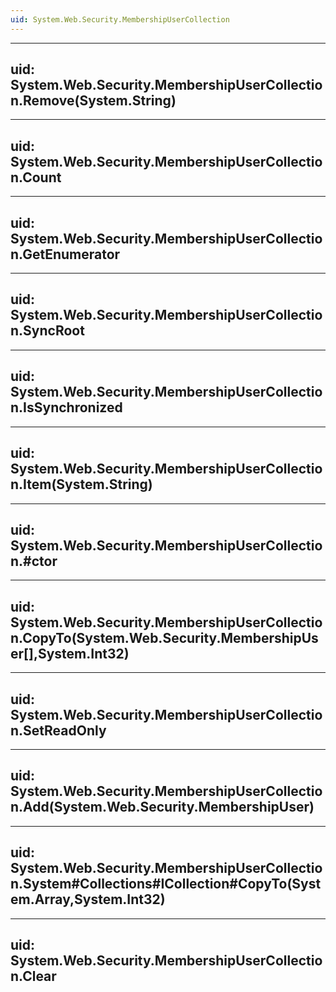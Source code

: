 ```yaml
---
uid: System.Web.Security.MembershipUserCollection
---
```


---
uid: System.Web.Security.MembershipUserCollection.Remove(System.String)
---

---
uid: System.Web.Security.MembershipUserCollection.Count
---

---
uid: System.Web.Security.MembershipUserCollection.GetEnumerator
---

---
uid: System.Web.Security.MembershipUserCollection.SyncRoot
---

---
uid: System.Web.Security.MembershipUserCollection.IsSynchronized
---

---
uid: System.Web.Security.MembershipUserCollection.Item(System.String)
---

---
uid: System.Web.Security.MembershipUserCollection.#ctor
---

---
uid: System.Web.Security.MembershipUserCollection.CopyTo(System.Web.Security.MembershipUser[],System.Int32)
---

---
uid: System.Web.Security.MembershipUserCollection.SetReadOnly
---

---
uid: System.Web.Security.MembershipUserCollection.Add(System.Web.Security.MembershipUser)
---

---
uid: System.Web.Security.MembershipUserCollection.System#Collections#ICollection#CopyTo(System.Array,System.Int32)
---

---
uid: System.Web.Security.MembershipUserCollection.Clear
---

